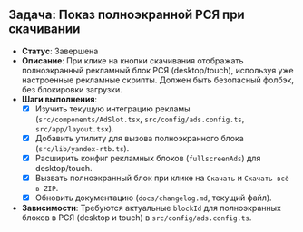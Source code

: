 ## Задача: Показ полноэкранной РСЯ при скачивании
- **Статус**: Завершена
- **Описание**: При клике на кнопки скачивания отображать полноэкранный рекламный блок РСЯ (desktop/touch), используя уже настроенные рекламные скрипты. Должен быть безопасный фолбэк, без блокировки загрузки.
- **Шаги выполнения**:
  - [x] Изучить текущую интеграцию рекламы (`src/components/AdSlot.tsx`, `src/config/ads.config.ts`, `src/app/layout.tsx`).
  - [x] Добавить утилиту для вызова полноэкранного блока (`src/lib/yandex-rtb.ts`).
  - [x] Расширить конфиг рекламных блоков (`fullscreenAds`) для desktop/touch.
  - [x] Вызвать полноэкранный блок при клике на `Скачать` и `Скачать всё в ZIP`.
  - [x] Обновить документацию (`docs/changelog.md`, текущий файл).
- **Зависимости**: Требуются актуальные `blockId` для полноэкранных блоков в РСЯ (desktop и touch) в `src/config/ads.config.ts`.

